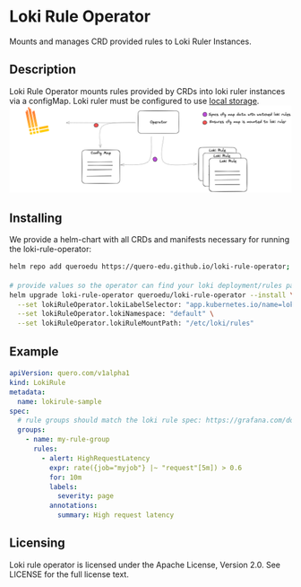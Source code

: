 # Loki Rule Operator
Mounts and manages CRD provided rules to Loki Ruler Instances.

## Description
Loki Rule Operator mounts rules provided by CRDs into loki ruler instances via a configMap. Loki ruler must be configured to use [local storage](https://grafana.com/docs/loki/latest/rules/#ruler-storage).
![loki-ruler-operator-diagram.png](./docs/alpha1v1/loki-rule-controller.png)

## Installing
We provide a helm-chart with all CRDs and manifests necessary for running the loki-rule-operator:

```bash
helm repo add queroedu https://quero-edu.github.io/loki-rule-operator;

# provide values so the operator can find your loki deployment/rules path
helm upgrade loki-rule-operator queroedu/loki-rule-operator --install \
  --set lokiRuleOperator.lokiLabelSelector: "app.kubernetes.io/name=loki" \
  --set lokiRuleOperator.lokiNamespace: "default" \
  --set lokiRuleOperator.lokiRuleMountPath: "/etc/loki/rules"
```

## Example
```yaml
apiVersion: quero.com/v1alpha1
kind: LokiRule
metadata:
  name: lokirule-sample
spec:
  # rule groups should match the loki rule spec: https://grafana.com/docs/loki/latest/rules/
  groups:
    - name: my-rule-group
      rules:
        - alert: HighRequestLatency
          expr: rate({job="myjob"} |~ "request"[5m]) > 0.6
          for: 10m
          labels:
            severity: page
          annotations:
            summary: High request latency

```

## Licensing
Loki rule operator is licensed under the Apache License, Version 2.0. See LICENSE for the full license text.

